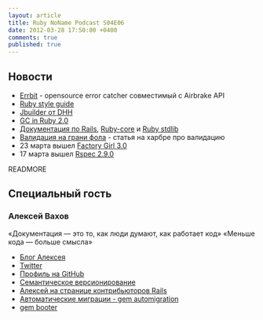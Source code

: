 ```yaml
---
layout: article
title: Ruby NoName Podcast S04E06
date: 2012-03-28 17:50:00 +0400
comments: true
published: true
---
```

## Новости
* [Errbit](https://github.com/errbit/errbit) - opensource error catcher совместимый с Airbrake API
* [Ruby style guide](https://github.com/styleguide/ruby)
* [Jbuilder от DHH](https://github.com/rails/jbuilder/)
* [GC in Ruby 2.0](http://patshaughnessy.net/2012/3/23/why-you-should-be-excited-about-garbage-collection-in-ruby-2-0)
* [Документация по Rails](http://api.rubyonrails.org/), [Ruby-core](http://www.ruby-doc.org/core-1.9.3/) и [Ruby stdlib](http://www.ruby-doc.org/stdlib-1.9.3/)
* [Валидация на грани фола](http://habrahabr.ru/post/140684/) - статья на харбре про валидацию
* 23 марта вышел [Factory Girl 3.0](http://robots.thoughtbot.com/post/19412394597/factory-girl-hits-3-0)
* 17 марта вышел [Rspec 2.9.0](http://blog.davidchelimsky.net/2012/03/17/rspec-290-is-released/)

READMORE

## Специальный гость

### Алексей Вахов

«Документация — это то, как люди думают, как работает код»
«Меньше кода — больше смысла»

* [Блог Алексея](http://vakhov.me/)
* [Twitter](https://twitter.com/#!/avakhov)
* [Профиль на GitHub](https://github.com/avakhov)
* [Семантическое версионирование](http://semver.org/)
* [Алексей на странице контрибьюторов Rails](http://contributors.rubyonrails.org/contributors/alexey-vakhov/commits)
* [Автоматические миграции - gem automigration](http://vakhov.me/blog/2012/03/24/automigration/)
* [gem booter](https://github.com/boshie/booter)
